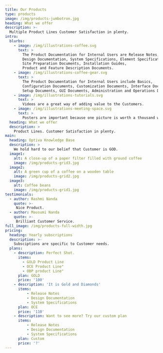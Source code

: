 ```yaml
---
title: Our Products
type: products
image: /img/products-jumbotron.jpg
heading: What we offer
description: >-
  Multiple Product Lines Customer Satisfaction in plenty.
intro:
  blurbs:
    - image: /img/illustrations-coffee.svg
      text: >
        The Product Documentation for Internal Users are Release Notes, 
        Design Documentation, System Specifications, Element Specifications, 
        Site Preparation Documents, Installation Guides, 
        Product and Feature Description Documents.
    - image: /img/illustrations-coffee-gear.svg
      text: >
        The Product Documentation for Internal Users include Basics, 
        Configuration Documents, Customization Documents, Interface Documents, 
        Setup Documents, GUI Documents, Administration and Operations Documentation.
    - image: /img/illustrations-tutorials.svg
      text: >
        Videos are a great way of adding value to the Customers.
    - image: /img/illustrations-meeting-space.svg
      text: >
        Posters are important because one picture is worth a thousand words.
  heading: What we offer
  description: >
    Product Lines. Customer Satisfaction in plenty.
main:
  heading: Optiva Knowledge Base
  description: >
    We hold hard to our belief that Customer is GOD.
  image1:
    alt: A close-up of a paper filter filled with ground coffee
    image: /img/products-grid3.jpg
  image2:
    alt: A green cup of a coffee on a wooden table
    image: /img/products-grid2.jpg
  image3:
    alt: Coffee beans
    image: /img/products-grid1.jpg
testimonials:
  - author: Rashmi Nanda
    quote: >- 
     Nice Product.  
  - author: Mausumi Nanda
    quote: >- 
     Brilliant Customer Service.    
full_image: /img/products-full-width.jpg
pricing:
  heading: Yearly subscriptions
  description: >- 
    Subsciptions are specific to Customer needs. 
  plans:
    - description: Perfect Shot.
      items:
        - GOLD Product Line
        - OCE Product Line"
        - OBP product Line"    
      plan: GOLD
      price: '100'
    - description: 'It is Gold and Diamonds'
      items:
          - Release Notes
          - Design Documentation
          - System Specifications
      plan: OCE
      price: '110'
    - description: Want to see more? Try our custom plan
      items:
          - Release Notes
          - Design Documentation
          - System Specifications
      plan: Custom
      price: '?'
---
```





